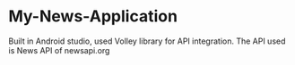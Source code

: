 # My-News-Application
Built in Android studio, used Volley library for API integration. 
The API used is News API of newsapi.org

